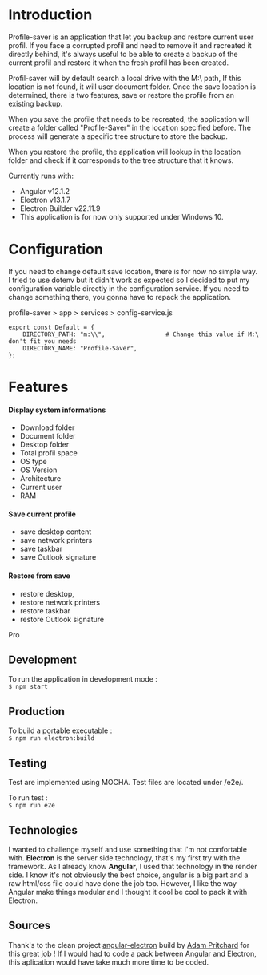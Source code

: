 # Introduction

Profile-saver is an application that let you backup and restore current user profil. If you face a corrupted profil and need to remove it and recreated it directly behind, it's always
useful to be able to create a backup of the current profil and restore it when the fresh profil has been created.

Profil-saver will by default search a local drive with the M:\ path, If this location is not found, it will user document folder. Once the save location is determined, there is two features, save or restore the profile from an existing backup.

When you save the profile that needs to be recreated, the application will create a folder called "Profile-Saver" in the location specified before. The process will generate a specific tree structure to store the backup.

When you restore the profile, the application will lookup in the location folder and check if it corresponds to the tree structure that it knows.

Currently runs with:
 - Angular v12.1.2
 - Electron v13.1.7
 - Electron Builder v22.11.9
 - This application is for now only supported under Windows 10.

# Configuration
If you need to change default save location, there is for now no simple way. I tried to use dotenv but it didn't work as expected so I decided to put my configuration variable directly in the configuration service. If you need to change something there, you gonna have to repack the application.

profile-saver > app > services > config-service.js

    export const Default = {
        DIRECTORY_PATH: "m:\\",                 # Change this value if M:\ don't fit you needs
        DIRECTORY_NAME: "Profile-Saver",
    };

# Features

#### Display system informations
 - Download folder
 - Document folder
 - Desktop folder
 - Total profil space
 - OS type
 - OS Version
 - Architecture
 - Current user
 - RAM

#### Save current profile  
 - save desktop content
 - save network printers
 - save taskbar
 - save Outlook signature

#### Restore from save
 - restore desktop, 
 - restore network printers
 - restore taskbar
 - restore Outlook signature

Pro

## Development

To run the application in development mode :  
``$ npm start``

## Production

To build a portable executable :  
``$ npm run electron:build``

## Testing
Test are implemented using MOCHA. Test files are located under /e2e/.

To run test  :  
``$ npm run e2e``

## Technologies
I wanted to challenge myself and use something that I'm not confortable with. **Electron** is the server side technology, that's my first try with the framework. As I already know **Angular**, I used that technology in the render side. I know it's not obviously the best choice, angular is a big part and a raw html/css file could have done the job too. However, I like the way Angular make things modular and I thought it cool be cool to pack it with Electron.

## Sources
 Thank's to the clean project [angular-electron](https://github.com/maximegris/angular-electron) build by [Adam Pritchard](https://github.com/adam-p) for this great job ! If I would had to code a pack between Angular and Electron, this aplication would have take much more time to be coded.